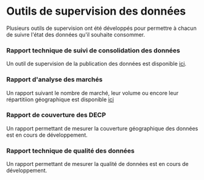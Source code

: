 # Outils de supervision des données <!-- {docsify-ignore-all} -->

Plusieurs outils de supervision ont été développés pour permettre à chacun de suivre l'état des données qu'il souhaite consommer.

### Rapport technique de suivi de consolidation des données

Un outil de supervision de la publication des données est disponible [ici](https://139bercy.github.io/decp-monitoring/).

### Rapport d'analyse des marchés

Un rapport suivant le nombre de marché, leur volume ou encore leur répartitiion géographique est disponible [ici](https://datavision.economie.gouv.fr/decp/?view=France)

### Rapport de couverture des DECP

Un rapport permettant de mesurer la couverture géographique des données est en cours de développement.

### Rapport technique de qualité des données

Un rapport permettant de mesurer la qualité de données est en cours de développement.
